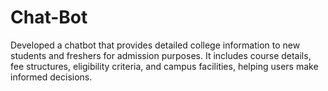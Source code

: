 # Chat-Bot
Developed a chatbot that provides detailed college information to new students and freshers for admission purposes. It includes course details, fee structures, eligibility criteria, and campus facilities, helping users make informed decisions.
